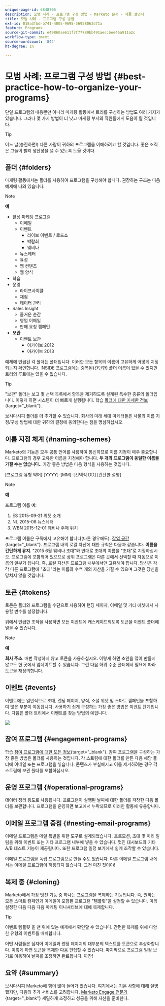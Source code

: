 ```yaml
---
unique-page-id: 6848705
description: 모범 사례 - 프로그램 구성 방법 - Marketo 문서 - 제품 설명서
title: 모범 사례 - 프로그램 구성 방법
exl-id: 018a3fbd-b741-4005-9695-56958063d71a
feature: Programs
source-git-commit: e49860ae611f2f77789bb491aeccbee46a911a2c
workflow-type: tm+mt
source-wordcount: '844'
ht-degree: 1%

---
```


# 모범 사례: 프로그램 구성 방법 {#best-practice-how-to-organize-your-programs}

단일 프로그램의 내용뿐만 아니라 마케팅 활동에서 트리를 구성하는 방법도 여러 가지가 있습니다. 그러나 몇 가지 방법이 더 낫고 마케팅 부서의 직원들에게 도움이 될 것입니다.

>[!TIP]
>
>어느 날(승진하면!) 다른 사람이 귀하의 프로그램을 이해하려고 할 것입니다. 좋은 조직은 그들이 빨리 생산성을 낼 수 있도록 도울 것이다.

## 폴더 {#folders}

마케팅 활동에서는 폴더를 사용하여 프로그램을 구성해야 합니다. 권장하는 구조는 다음 예제에 나와 있습니다.

>[!NOTE]
>
>**예**
>
>* 활성 마케팅 프로그램
>   * 이메일
>   * 이벤트
>      * 라이브 이벤트 / 로드쇼
>      * 박람회
>      * 웨비나
>   * 뉴스레터
>   * 육성
>   * 웹 컨텐츠
>   * 웹 양식
>* 학습
>* 운영
>   * 라이프사이클
>   * 채점
>   * 데이터 관리
>* Sales Insight
>   * 즐거운 순간
>   * 영업 이메일
>   * 판매 요청 캠페인
>* **보관**
>   * 이벤트 보관
>      * 아카이브 2012
>      * 아카이브 2013

예제에 언급된 각 폴더는 폴더입니다. 이러한 모든 항목의 이름이 고유하게 어떻게 지정되는지 확인합니다. INSIDE 프로그램에는 중복된(간단한) 폴더 이름이 있을 수 있지만 트리의 루트에는 있을 수 없습니다.

>[!TIP]
>
>&quot;보관&quot; 폴더는 보고 및 선택 목록에서 항목을 제거하도록 설계된 특수한 종류의 폴더입니다. 이렇게 하면 시스템이 더 빠르게 실행됩니다. 학습 [폴더에 대한 자세한 정보](/help/marketo/product-docs/core-marketo-concepts/miscellaneous/understanding-folders.md){target="_blank"}.

보시다시피 폴더를 더 추가할 수 있습니다. 회사의 미래 세대 마케터들은 사물의 이름 지정/구성 방법에 대한 귀하의 결정에 동의한다는 점을 명심하십시오.

## 이름 지정 체계 {#naming-schemes}

Marketo의 기능은 모두 공통 언어를 사용하여 통신하므로 이름 지정이 매우 중요합니다. 프로그램의 경우 고유한 이름을 지정해야 합니다. **두 개의 프로그램이 동일한 이름을 가질 수는 없습니다.**. 가장 좋은 방법은 다음 형식을 사용하는 것입니다.

[프로그램 유형 약어] [YYYY]-[MM]-[선택적 DD] [간단한 설명]

>[!NOTE]
>
>**예**
>
>프로그램 이름 예:
>
>1. ES 2015-09-21 위젯 소개
>1. NL 2015-06 뉴스레터
>1. WBN 2015-12-01 웨비나 주제 위치

프로그램 이름은 구독에서 고유해야 합니다(다른 경우에도). [작업 공간](/help/marketo/product-docs/administration/workspaces-and-person-partitions/understanding-workspaces-and-person-partitions.md){target="_blank"}.  프로그램 내의 로컬 자산에 대한 규칙은 다음과 같습니다. **이름을 간단하게 유지**. &quot;2015 6월 웨비나 초대&quot;와 반대로 초대의 이름을 &quot;초대&quot;로 지정하십시오. 프로그램에 포함되어 있으므로 상위 프로그램은 다른 곳에서 선택할 때 자동으로 이름의 일부가 됩니다. 즉, 로컬 자산은 프로그램 내부에서만 고유해야 합니다. 당신은 각각 다른 프로그램에 &quot;초대&quot;라는 이름의 수백 개의 자산을 가질 수 있으며 그것은 당신을 망치지 않을 것입니다.

## 토큰 {#tokens}

토큰은 폴더와 프로그램을 수단으로 사용하여 랜딩 페이지, 이메일 및 기타 에셋에서 사용할 변수를 설정합니다.

위에서 언급한 조직을 사용하면 모든 이벤트에 캐스케이드되도록 토큰을 이벤트 폴더에 넣을 수 있습니다.

>[!NOTE]
>
>**예**
>
>**회사 주소**. 매번 작성하지 않고 토큰을 사용하십시오. 이렇게 하면 초안을 많이 만들지 않고도 한 곳에서 업데이트할 수 있습니다. 그런 다음 하위 수준 폴더에서 필요에 따라 토큰을 재정의합니다.

## 이벤트 {#events}

이벤트에는 일반적으로 초대, 랜딩 페이지, 양식, 소셜 위젯 및 스마트 캠페인을 포함하여 많은 부분이 이동됩니다. 사용하기 쉽게 구성하는 가장 좋은 방법은 이벤트 단계입니다. 다음은 폴더 트리에서 이벤트를 찾는 방법의 예입니다.

![](assets/capture.png)

## 참여 프로그램 {#engagement-programs}

학습 [참여 프로그램에 대한 모든 정보](/help/marketo/product-docs/email-marketing/drip-nurturing/creating-an-engagement-program/understanding-engagement-programs.md){target="_blank"}. 참여 프로그램을 구성하는 가장 좋은 방법은 폴더를 사용하는 것입니다. 각 스트림에 대한 폴더를 만든 다음 해당 폴더에 이메일 또는 프로그램을 넣습니다. 콘텐츠가 부실해지고 이를 제거하려는 경우 각 스트림에 보관 폴더를 포함하십시오.

## 운영 프로그램 {#operational-programs}

데이터 정리 용도로 사용됩니다. 프로그램이 실행된 날짜에 대한 폴더를 저장한 다음 폴더를 보관합니다. 프로그램을 운영하면 보고에서 누락되므로 이러한 활동에 유용합니다.

## 이메일 프로그램 중첩 {#nesting-email-programs}

이메일 프로그램은 메일 폭발을 위한 도구로 설계되었습니다. 프로모션, 초대 및 미리 알림을 위해 이벤트 또는 기타 프로그램 내부에 넣을 수 있습니다. 멋진 대시보드와 기타 A/B 테스트 기능이 제공됩니다. 또한 프로그램 일정 보기에서 쉽게 조작할 수 있습니다.

이메일 프로그램을 독립 프로그램으로 만들 수도 있습니다. 다른 이메일 프로그램 내에서는 이메일 프로그램이 허용되지 않습니다. 그건 미친 짓이야!

## 복제 중 {#cloning}

Marketo에서 가장 멋진 기능 중 하나는 프로그램을 복제하는 기능입니다. 즉, 원하는 모든 스마트 캠페인과 이메일이 포함된 프로그램 &quot;템플릿&quot;을 설정할 수 있습니다. 미리 설정한 다음 다음 다음 마케팅 이니셔티브에 대해 복제합니다.

>[!TIP]
>
>이벤트 템플릿 을 맨 위에 있는 예제에서 확인할 수 있습니다. 간편한 복제를 위해 다양한 유형의 이벤트를 배치합니다.

어떤 사람들은 심지어 이메일과 랜딩 페이지의 대부분의 텍스트를 토큰으로 추상화합니다. 이렇게 하면 토큰을 복제한 다음 편집할 수 있습니다. 마지막으로 프로그램 일정 보기로 이동하여 날짜를 조정하면 완료됩니다. 짜잔!

## 요약 {#summary}

보시다시피 Marketo에 힘이 많이 들어가 있습니다. 여기에서는 기본 사항에 대해 설명했지만, 다음의 추가 서비스를 고려합니다. [Marketo Engage 전문가](https://business.adobe.com/products/marketo/services-support.html){target="_blank"} 세밀하게 조정하고 성공을 위해 자신을 준비한다.
